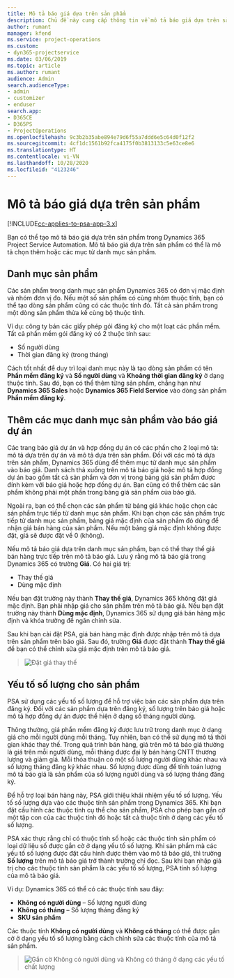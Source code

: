 ```yaml
---
title: Mô tả báo giá dựa trên sản phẩm
description: Chủ đề này cung cấp thông tin về mô tả báo giá dựa trên sản phẩm.
author: rumant
manager: kfend
ms.service: project-operations
ms.custom:
- dyn365-projectservice
ms.date: 03/06/2019
ms.topic: article
ms.author: rumant
audience: Admin
search.audienceType:
- admin
- customizer
- enduser
search.app:
- D365CE
- D365PS
- ProjectOperations
ms.openlocfilehash: 9c3b2b35abe894e79d6f55a7ddd6e5c64d0f12f2
ms.sourcegitcommit: 4cf1dc1561b92fca4175f0b3813133c5e63ce8e6
ms.translationtype: HT
ms.contentlocale: vi-VN
ms.lasthandoff: 10/28/2020
ms.locfileid: "4123246"
---
```

# <a name="product-based-quote-lines"></a>Mô tả báo giá dựa trên sản phẩm

[!INCLUDE[cc-applies-to-psa-app-3.x](../includes/cc-applies-to-psa-app-3x.md)]


Bạn có thể tạo mô tả báo giá dựa trên sản phẩm trong Dynamics 365 Project Service Automation. Mô tả báo giá dựa trên sản phẩm có thể là mô tả chọn thêm hoặc các mục từ danh mục sản phẩm.

## <a name="product-catalog"></a>Danh mục sản phẩm

Các sản phẩm trong danh mục sản phẩm Dynamics 365 có đơn vị mặc định và nhóm đơn vị đo. Nếu một số sản phẩm có cùng nhóm thuộc tính, bạn có thể tạo dòng sản phẩm cũng có các thuộc tính đó. Tất cả sản phẩm trong một dòng sản phẩm thừa kế cùng bộ thuộc tính.

Ví dụ: công ty bán các giấy phép gói đăng ký cho một loạt các phần mềm. Tất cả phần mềm gói đăng ký có 2 thuộc tính sau:

- Số người dùng 
- Thời gian đăng ký (trong tháng)

Cách tốt nhất để duy trì loại danh mục này là tạo dòng sản phẩm có tên **Phần mềm đăng ký** và **Số người dùng** và **Khoảng thời gian đăng ký** ở dạng thuộc tính. Sau đó, bạn có thể thêm từng sản phẩm, chẳng hạn như **Dynamics 365 Sales** hoặc **Dynamics 365 Field Service** vào dòng sản phẩm **Phần mềm đăng ký**.

## <a name="adding-product-catalog-items-to-a-project-quote"></a>Thêm các mục danh mục sản phẩm vào báo giá dự án

Các trang báo giá dự án và hợp đồng dự án có các phần cho 2 loại mô tả: mô tả dựa trên dự án và mô tả dựa trên sản phẩm. Đối với các mô tả dựa trên sản phẩm, Dynamics 365 dùng để thêm mục từ danh mục sản phẩm vào báo giá. Danh sách thả xuống trên mô tả báo giá hoặc mô tả hợp đồng dự án bao gồm tất cả sản phẩm và đơn vị trong bảng giá sản phẩm được đính kèm với báo giá hoặc hợp đồng dự án. Bạn cũng có thể thêm các sản phẩm không phải một phần trong bảng giá sản phẩm của báo giá.

Ngoài ra, bạn có thể chọn các sản phẩm từ bảng giá khác hoặc chọn các sản phẩm trực tiếp từ danh mục sản phẩm. Khi bạn chọn các sản phẩm trực tiếp từ danh mục sản phẩm, bảng giá mặc định của sản phẩm đó dùng để nhận giá bán hàng của sản phẩm. Nếu một bảng giá mặc định không được đặt, giá sẽ được đặt về 0 (không).

Nếu mô tả báo giá dựa trên danh mục sản phẩm, bạn có thể thay thế giá bán hàng trực tiếp trên mô tả báo giá. Lưu ý rằng mô tả báo giá trong Dynamics 365 có trường **Giá**. Có hai giá trị:

- Thay thế giá  
- Dùng mặc định

Nếu bạn đặt trường này thành **Thay thế giá**, Dynamics 365 không đặt giá mặc định. Bạn phải nhập giá cho sản phẩm trên mô tả báo giá. Nếu bạn đặt trường này thành **Dùng mặc định**, Dynamics 365 sử dụng giá bán hàng mặc định và khóa trường để ngăn chỉnh sửa.

Sau khi bạn cài đặt PSA, giá bán hàng mặc định được nhập trên mô tả dựa trên sản phẩm trên báo giá. Sau đó, trường **Giá** được đặt thành **Thay thế giá** để bạn có thể chỉnh sửa giá mặc định trên mô tả báo giá.

> ![Đặt giá thay thế](media/basic-guide-10.png)
 
## <a name="quantity-factors-for-products"></a>Yếu tố số lượng cho sản phẩm

PSA sử dụng các yếu tố số lượng để hỗ trợ việc bán các sản phẩm dựa trên đăng ký. Đối với các sản phẩm dựa trên đăng ký, số lượng trên báo giá hoặc mô tả hợp đồng dự án được thể hiện ở dạng số tháng người dùng.

Thông thường, giá phần mềm đăng ký được lưu trữ trong danh mục ở dạng giá cho mỗi người dùng mỗi tháng. Tuy nhiên, bạn có thể sử dụng mô tả thời gian khác thay thế. Trong quá trình bán hàng, giá trên mô tả báo giá thường là giá trên mỗi người dùng, mỗi tháng được đại lý bán hàng CNTT thương lượng và giảm giá. Mỗi thỏa thuận có một số lượng người dùng khác nhau và số lượng tháng đăng ký khác nhau. Số lượng được dùng để tính toán lượng mô tả báo giá là sản phẩm của số lượng người dùng và số lượng tháng đăng ký.

Để hỗ trợ loại bán hàng này, PSA giới thiệu khái nhiệm yếu tố số lượng. Yếu tố số lượng dựa vào các thuộc tính sản phẩm trong Dynamics 365. Khi bạn đặt cấu hình các thuộc tính cụ thể cho sản phẩm, PSA cho phép bạn gắn cờ một tập con của các thuộc tính đó hoặc tất cả thuộc tính ở dạng các yếu tố số lượng.

PSA xác thực rằng chỉ có thuộc tính số hoặc các thuộc tính sản phẩm có loại dữ liệu số được gắn cờ ở dạng yếu tố số lượng. Khi sản phẩm mà các yếu tố số lượng được đặt cấu hình được thêm vào mô tả báo giá, thì trường **Số lượng** trên mô tả báo giá trở thành trường chỉ đọc. Sau khi bạn nhập giá trị cho các thuộc tính sản phẩm là các yếu tố số lượng, PSA tính số lượng của mô tả báo giá.

Ví dụ: Dynamics 365 có thể có các thuộc tính sau đây: 

- **Không có người dùng** – Số lượng người dùng 
- **Không có tháng** – Số lượng tháng đăng ký
- **SKU sản phẩm** 

Các thuộc tính **Không có người dùng** và **Không có tháng** có thể được gắn cờ ở dạng yếu tố số lượng bằng cách chỉnh sửa các thuộc tính của mô tả sản phẩm. 

> ![Gắn cờ Không có người dùng và Không có tháng ở dạng các yếu tố chất lượng](media/basic-guide-11.png)
 
